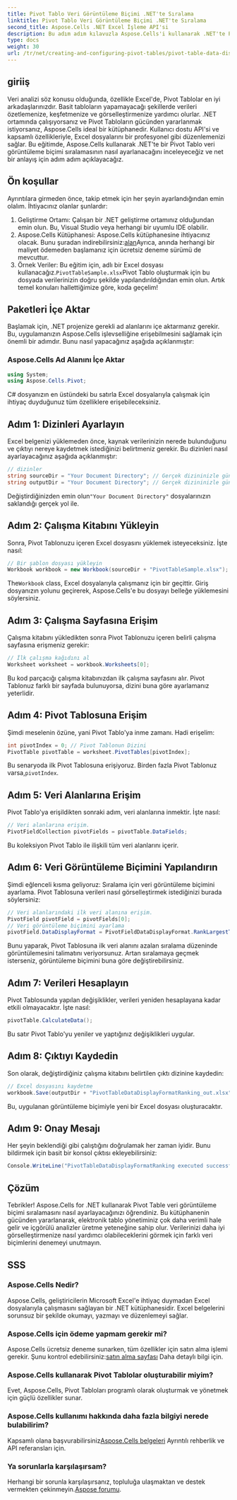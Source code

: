 ```yaml
---
title: Pivot Tablo Veri Görüntüleme Biçimi .NET'te Sıralama
linktitle: Pivot Tablo Veri Görüntüleme Biçimi .NET'te Sıralama
second_title: Aspose.Cells .NET Excel İşleme API'si
description: Bu adım adım kılavuzla Aspose.Cells'i kullanarak .NET'te Pivot Table veri görüntüleme biçimi sıralamalarının nasıl oluşturulacağını ve yönetileceğini öğrenin.
type: docs
weight: 30
url: /tr/net/creating-and-configuring-pivot-tables/pivot-table-data-display-format-ranking/
---
```

## giriiş
Veri analizi söz konusu olduğunda, özellikle Excel'de, Pivot Tablolar en iyi arkadaşlarınızdır. Basit tabloların yapamayacağı şekillerde verileri özetlemenize, keşfetmenize ve görselleştirmenize yardımcı olurlar. .NET ortamında çalışıyorsanız ve Pivot Tabloların gücünden yararlanmak istiyorsanız, Aspose.Cells ideal bir kütüphanedir. Kullanıcı dostu API'si ve kapsamlı özellikleriyle, Excel dosyalarını bir profesyonel gibi düzenlemenizi sağlar. Bu eğitimde, Aspose.Cells kullanarak .NET'te bir Pivot Tablo veri görüntüleme biçimi sıralamasının nasıl ayarlanacağını inceleyeceğiz ve net bir anlayış için adım adım açıklayacağız.
## Ön koşullar
Ayrıntılara girmeden önce, takip etmek için her şeyin ayarlandığından emin olalım. İhtiyacınız olanlar şunlardır:
1. Geliştirme Ortamı: Çalışan bir .NET geliştirme ortamınız olduğundan emin olun. Bu, Visual Studio veya herhangi bir uyumlu IDE olabilir.
2. Aspose.Cells Kütüphanesi: Aspose.Cells kütüphanesine ihtiyacınız olacak. Bunu şuradan indirebilirsiniz:[alan](https://releases.aspose.com/cells/net/)Ayrıca, anında herhangi bir maliyet ödemeden başlamanız için ücretsiz deneme sürümü de mevcuttur.
3.  Örnek Veriler: Bu eğitim için, adlı bir Excel dosyası kullanacağız.`PivotTableSample.xlsx`Pivot Tablo oluşturmak için bu dosyada verilerinizin doğru şekilde yapılandırıldığından emin olun.
Artık temel konuları hallettiğimize göre, koda geçelim!
## Paketleri İçe Aktar
Başlamak için, .NET projenize gerekli ad alanlarını içe aktarmanız gerekir. Bu, uygulamanızın Aspose.Cells işlevselliğine erişebilmesini sağlamak için önemli bir adımdır. Bunu nasıl yapacağınız aşağıda açıklanmıştır:
### Aspose.Cells Ad Alanını İçe Aktar
```csharp
using System;
using Aspose.Cells.Pivot;
```
C# dosyanızın en üstündeki bu satırla Excel dosyalarıyla çalışmak için ihtiyaç duyduğunuz tüm özelliklere erişebileceksiniz.
## Adım 1: Dizinleri Ayarlayın
Excel belgenizi yüklemeden önce, kaynak verilerinizin nerede bulunduğunu ve çıktıyı nereye kaydetmek istediğinizi belirtmeniz gerekir. Bu dizinleri nasıl ayarlayacağınız aşağıda açıklanmıştır:
```csharp
// dizinler
string sourceDir = "Your Document Directory"; // Gerçek dizininizle güncelleyin
string outputDir = "Your Document Directory"; // Gerçek dizininizle güncelleyin
```
 Değiştirdiğinizden emin olun`"Your Document Directory"` dosyalarınızın saklandığı gerçek yol ile.
## Adım 2: Çalışma Kitabını Yükleyin
Sonra, Pivot Tablonuzu içeren Excel dosyasını yüklemek isteyeceksiniz. İşte nasıl:
```csharp
// Bir şablon dosyası yükleyin
Workbook workbook = new Workbook(sourceDir + "PivotTableSample.xlsx");
```
 The`Workbook` class, Excel dosyalarıyla çalışmanız için bir geçittir. Giriş dosyanızın yolunu geçirerek, Aspose.Cells'e bu dosyayı belleğe yüklemesini söylersiniz.
## Adım 3: Çalışma Sayfasına Erişim
Çalışma kitabını yükledikten sonra Pivot Tablonuzu içeren belirli çalışma sayfasına erişmeniz gerekir:
```csharp
// İlk çalışma kağıdını al
Worksheet worksheet = workbook.Worksheets[0];
```
Bu kod parçacığı çalışma kitabınızdan ilk çalışma sayfasını alır. Pivot Tablonuz farklı bir sayfada bulunuyorsa, dizini buna göre ayarlamanız yeterlidir.
## Adım 4: Pivot Tablosuna Erişim
Şimdi meselenin özüne, yani Pivot Tablo'ya inme zamanı. Hadi erişelim:
```csharp
int pivotIndex = 0; // Pivot Tablonun Dizini
PivotTable pivotTable = worksheet.PivotTables[pivotIndex];
```
Bu senaryoda ilk Pivot Tablosuna erişiyoruz. Birden fazla Pivot Tablonuz varsa,`pivotIndex`.
## Adım 5: Veri Alanlarına Erişim
Pivot Tablo'ya erişildikten sonraki adım, veri alanlarına inmektir. İşte nasıl:
```csharp
// Veri alanlarına erişim.
PivotFieldCollection pivotFields = pivotTable.DataFields;
```
Bu koleksiyon Pivot Tablo ile ilişkili tüm veri alanlarını içerir.
## Adım 6: Veri Görüntüleme Biçimini Yapılandırın
Şimdi eğlenceli kısma geliyoruz: Sıralama için veri görüntüleme biçimini ayarlama. Pivot Tablosuna verileri nasıl görselleştirmek istediğinizi burada söylersiniz:
```csharp
// Veri alanlarındaki ilk veri alanına erişim.
PivotField pivotField = pivotFields[0];
// Veri görüntüleme biçimini ayarlama
pivotField.DataDisplayFormat = PivotFieldDataDisplayFormat.RankLargestToSmallest;
```
Bunu yaparak, Pivot Tablosuna ilk veri alanını azalan sıralama düzeninde görüntülemesini talimatını veriyorsunuz. Artan sıralamaya geçmek isterseniz, görüntüleme biçimini buna göre değiştirebilirsiniz.
## Adım 7: Verileri Hesaplayın
Pivot Tablosunda yapılan değişiklikler, verileri yeniden hesaplayana kadar etkili olmayacaktır. İşte nasıl:
```csharp
pivotTable.CalculateData();
```
Bu satır Pivot Tablo'yu yeniler ve yaptığınız değişiklikleri uygular.
## Adım 8: Çıktıyı Kaydedin
Son olarak, değiştirdiğiniz çalışma kitabını belirtilen çıktı dizinine kaydedin:
```csharp
// Excel dosyasını kaydetme
workbook.Save(outputDir + "PivotTableDataDisplayFormatRanking_out.xlsx");
```
Bu, uygulanan görüntüleme biçimiyle yeni bir Excel dosyası oluşturacaktır. 
## Adım 9: Onay Mesajı
Her şeyin beklendiği gibi çalıştığını doğrulamak her zaman iyidir. Bunu bildirmek için basit bir konsol çıktısı ekleyebilirsiniz:
```csharp
Console.WriteLine("PivotTableDataDisplayFormatRanking executed successfully.");
```
## Çözüm
Tebrikler! Aspose.Cells for .NET kullanarak Pivot Table veri görüntüleme biçimi sıralamasını nasıl ayarlayacağınızı öğrendiniz. Bu kütüphanenin gücünden yararlanarak, elektronik tablo yönetiminiz çok daha verimli hale gelir ve içgörülü analizler üretme yeteneğine sahip olur. Verilerinizi daha iyi görselleştirmenize nasıl yardımcı olabileceklerini görmek için farklı veri biçimlerini denemeyi unutmayın. 
## SSS
### Aspose.Cells Nedir?
Aspose.Cells, geliştiricilerin Microsoft Excel'e ihtiyaç duymadan Excel dosyalarıyla çalışmasını sağlayan bir .NET kütüphanesidir. Excel belgelerini sorunsuz bir şekilde okumayı, yazmayı ve düzenlemeyi sağlar.
### Aspose.Cells için ödeme yapmam gerekir mi?
Aspose.Cells ücretsiz deneme sunarken, tüm özellikler için satın alma işlemi gerekir. Şunu kontrol edebilirsiniz:[satın alma sayfası](https://purchase.aspose.com/buy) Daha detaylı bilgi için.
### Aspose.Cells kullanarak Pivot Tablolar oluşturabilir miyim?
Evet, Aspose.Cells, Pivot Tabloları programlı olarak oluşturmak ve yönetmek için güçlü özellikler sunar.
### Aspose.Cells kullanımı hakkında daha fazla bilgiyi nerede bulabilirim?
 Kapsamlı olana başvurabilirsiniz[Aspose.Cells belgeleri](https://reference.aspose.com/cells/net/) Ayrıntılı rehberlik ve API referansları için.
### Ya sorunlarla karşılaşırsam?
 Herhangi bir sorunla karşılaşırsanız, topluluğa ulaşmaktan ve destek vermekten çekinmeyin.[Aspose forumu](https://forum.aspose.com/c/cells/9).